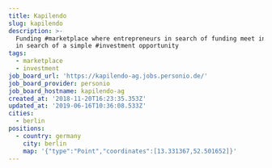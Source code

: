 ```yaml
---
title: Kapilendo
slug: kapilendo
description: >-
  Funding #marketplace where entrepreneurs in search of funding meet investors
  in search of a simple #investment opportunity
tags:
  - marketplace
  - investment
job_board_url: 'https://kapilendo-ag.jobs.personio.de/'
job_board_provider: personio
job_board_hostname: kapilendo-ag
created_at: '2018-11-20T16:23:35.353Z'
updated_at: '2019-06-16T10:36:08.533Z'
cities:
  - berlin
positions:
  - country: germany
    city: berlin
    map: '{"type":"Point","coordinates":[13.331367,52.501652]}'
---
```


